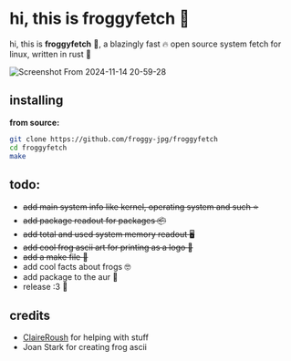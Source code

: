 # hi, this is froggyfetch :frog:

hi, this is **froggyfetch** :frog:, a blazingly fast :fire: open source system fetch for linux, written in rust :crab:

![Screenshot From 2024-11-14 20-59-28](https://github.com/user-attachments/assets/f433f54b-a58f-40d6-be84-0626d19289cd)

**installing**
-
**from source:**
```bash
git clone https://github.com/froggy-jpg/froggyfetch
cd froggyfetch
make
```

**todo:**
-
- ~~add main system info like kernel, operating system and such :star:~~
- ~~add package readout for packages :package:~~
- ~~add total and used system memory readout :desktop_computer:~~
- ~~add cool frog ascii art for printing as a logo :frog:~~
- ~~add a make file :memo:~~
- add cool facts about frogs :nerd_face:
- add package to  the aur :blue_book:
- release :3 :frog:

**credits**
-
- [ClaireRoush](https://github.com/ClaireRoush) for helping with stuff
- Joan Stark for creating frog ascii
